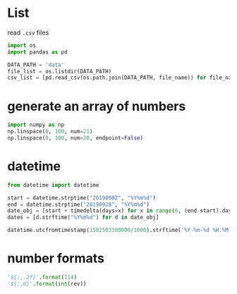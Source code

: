 # List

read `.csv` files

```python
import os
import pandas as pd

DATA_PATH = 'data'
file_list = os.listdir(DATA_PATH)
csv_list = [pd.read_csv(os.path.join(DATA_PATH, file_name)) for file_name in filename_list if filename.endswith('.csv')]
```

# generate an array of numbers

```python
import numpy as np
np.linspace(0, 100, num=21)
np.linspace(0, 100, num=20, endpoint=False)
```

# datetime

```python
from datetime import datetime

start = datetime.strptime("20190902", "%Y%m%d")
end = datetime.strptime("20190928", "%Y%m%d")
date_obj = [start + timedelta(days=x) for x in range(0, (end-start).days)]
dates = [d.strftime("%Y%m%d") for d in date_obj]

datetime.utcfromtimestamp(1582503300000/1000).strftime('%Y-%m-%d %H:%M:%S')
```

# number formats

```python
'${:,.2f}'.format(114)
'${:,d}'.format(int(rev))
```